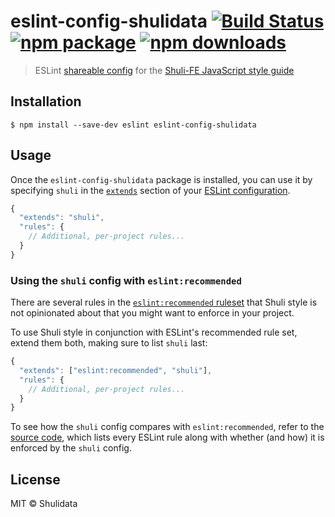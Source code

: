 # eslint-config-shulidata [![Build Status](https://travis-ci.org/Shuli-FE/eslint-config-shulidata.svg?branch=master)](https://travis-ci.org/Shuli-FE/eslint-config-shulidata) [![npm package](https://img.shields.io/npm/v/eslint-config-shulidata.svg)](https://www.npmjs.org/package/eslint-config-shulidata) [![npm downloads](http://img.shields.io/npm/dm/eslint-config-shulidata.svg)](https://www.npmjs.org/package/eslint-config-shulidata)> ESLint [shareable config](http://eslint.org/docs/developer-guide/shareable-configs.html) for the [Shuli-FE JavaScript style guide]()## Installation```$ npm install --save-dev eslint eslint-config-shulidata```## UsageOnce the `eslint-config-shulidata` package is installed, you can use it by specifying `shuli` in the [`extends`](http://eslint.org/docs/user-guide/configuring#extending-configuration-files) section of your [ESLint configuration](http://eslint.org/docs/user-guide/configuring).```js{  "extends": "shuli",  "rules": {    // Additional, per-project rules...  }}```### Using the `shuli` config with `eslint:recommended`There are several rules in the [`eslint:recommended` ruleset](http://eslint.org/docs/rules/) that Shuli style is not opinionated about that you might want to enforce in your project.To use Shuli style in conjunction with ESLint's recommended rule set, extend them both, making sure to list `shuli` last:```js{  "extends": ["eslint:recommended", "shuli"],  "rules": {    // Additional, per-project rules...  }}```To see how the `shuli` config compares with `eslint:recommended`, refer to the [source code](https://github.com/Shuli-FE/eslint-config-shulidata/tree/master/rules), which lists every ESLint rule along with whether (and how) it is enforced by the `shuli` config.## LicenseMIT © Shulidata